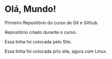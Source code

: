 # Olá, Mundo!
 Primeiro Repositório do curso de Git e Github.

 Repositório criado durante o curso.

 Essa linha foi colocada pelo Site.

 Essa linha foi colocada prlo site, agora com Linux.

